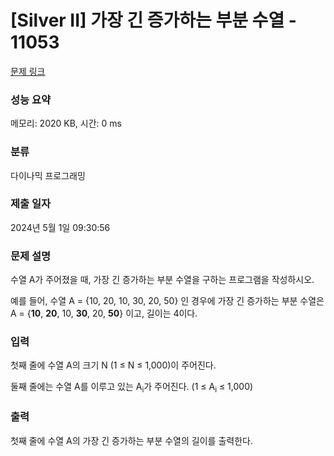 # [Silver II] 가장 긴 증가하는 부분 수열 - 11053 

[문제 링크](https://www.acmicpc.net/problem/11053) 

### 성능 요약

메모리: 2020 KB, 시간: 0 ms

### 분류

다이나믹 프로그래밍

### 제출 일자

2024년 5월 1일 09:30:56

### 문제 설명

<p style="user-select: auto !important;">수열 A가 주어졌을 때, 가장 긴 증가하는 부분 수열을 구하는 프로그램을 작성하시오.</p>

<p style="user-select: auto !important;">예를 들어, 수열 A = {10, 20, 10, 30, 20, 50} 인 경우에 가장 긴 증가하는 부분 수열은 A = {<strong style="user-select: auto !important;">10</strong>, <strong style="user-select: auto !important;">20</strong>, 10, <strong style="user-select: auto !important;">30</strong>, 20, <strong style="user-select: auto !important;">50</strong>} 이고, 길이는 4이다.</p>

### 입력 

 <p style="user-select: auto !important;">첫째 줄에 수열 A의 크기 N (1 ≤ N ≤ 1,000)이 주어진다.</p>

<p style="user-select: auto !important;">둘째 줄에는 수열 A를 이루고 있는 A<sub style="user-select: auto !important;">i</sub>가 주어진다. (1 ≤ A<sub style="user-select: auto !important;">i</sub> ≤ 1,000)</p>

### 출력 

 <p style="user-select: auto !important;">첫째 줄에 수열 A의 가장 긴 증가하는 부분 수열의 길이를 출력한다.</p>

